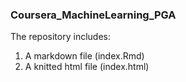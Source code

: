 ### Coursera_MachineLearning_PGA
The repository includes:  
1. A markdown file (index.Rmd)
2. A knitted html file (index.html)
